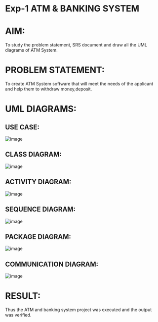 # Exp-1 ATM & BANKING SYSTEM

# AIM:
To study the problem statement, SRS document and draw all the UML diagrams of ATM System.

# PROBLEM STATEMENT:
To create ATM System software that will meet the needs of the applicant and help them to withdraw money,deposit.

# UML DIAGRAMS:

## USE CASE:

![image](https://github.com/user-attachments/assets/fc950970-80bf-4d74-8696-38f378124108)

## CLASS DIAGRAM:

![image](https://github.com/user-attachments/assets/0da784bd-0c5d-4583-9462-f9260e75e043)

## ACTIVITY DIAGRAM:

![image](https://github.com/user-attachments/assets/053bc8fe-43d3-431d-9b43-124e33c8dd09)

## SEQUENCE DIAGRAM:

![image](https://github.com/user-attachments/assets/7abf6526-5e1c-45d8-abe0-7112e2e0e123)

## PACKAGE DIAGRAM:

![image](https://github.com/user-attachments/assets/30fff6d2-43ed-4eea-ac7c-3026892b0542)

## COMMUNICATION DIAGRAM:

![image](https://github.com/user-attachments/assets/f294ae40-0cff-47af-8318-b9f7ddbc7e32)

# RESULT:
Thus the ATM and banking system project was executed and the output was verified.
